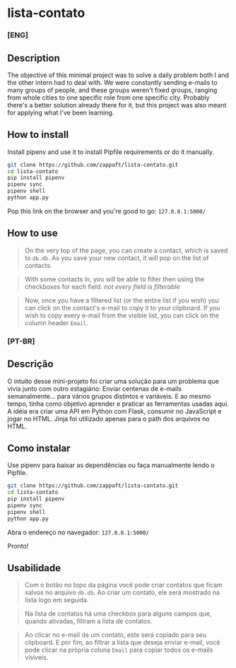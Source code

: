 # lista-contato

### [ENG]

## Description
The objective of this minimal project was to solve a daily problem both I and the other intern had to deal with. We were constantly sending e-mails to many groups of people, and these groups weren't fixed groups, ranging from whole cities to one specific role from one specific city. Probably there's a better solution already there for it, but this project was also meant for applying what I've been learning.

## How to install
Install pipenv and use it to install Pipfile requirements or do it manually.
```bash
git clone https://github.com/zappaft/lista-contato.git
cd lista-contato
pip install pipenv
pipenv sync
pipenv shell
python app.py
```
Pop this link on the browser and you're good to go:
`127.0.0.1:5000/`

## How to use
> On the very top of the page, you can create a contact, which is saved to `db.db`. As you save your new contact, it will pop on the list of contacts.

> With some contacts in, you will be able to filter then using the checkboxes for each field. *not every field is filterable*

> Now, once you have a filtered list (or the entire list if you wish) you can click on the contact's e-mail to copy it to your clipboard. If you wish to copy every e-mail from the visible list, you can click on the column header `Email`.


### [PT-BR]

## Descrição
O intuito desse mini-projeto foi criar uma solução para um problema que vivia junto com outro estagiário: Enviar centenas de e-mails semanalmente... para vários grupos distintos e variáveis. E ao mesmo tempo, tinha como objetivo aprender e praticar as ferramentas usadas aqui.
A idéia era criar uma API em Python com Flask, consumir no JavaScript e jogar no HTML. Jinja foi utilizado apenas para o path dos arquivos no HTML.

## Como instalar
Use pipenv para baixar as dependências ou faça manualmente lendo o Pipfile.
```bash
git clone https://github.com/zappaft/lista-contato.git
cd lista-contato
pip install pipenv
pipenv sync
pipenv shell
python app.py
```
Abra o endereço no navegador:
`127.0.0.1:5000/`

Pronto!

## Usabilidade
> Com o botão no topo da página você pode criar contatos que ficam salvos no arquivo `db.db`. Ao criar um contato, ele será mostrado na lista logo em seguida.

> Na lista de contatos há uma checkbox para alguns campos que, quando ativadas, filtram a lista de contatos.

> Ao clicar no e-mail de um contato, este será copiado para seu clipboard. E por fim, ao filtrar a lista que deseja enviar e-mail, você pode clicar na própria coluna `Email` para copiar todos os e-mails vísiveis.
